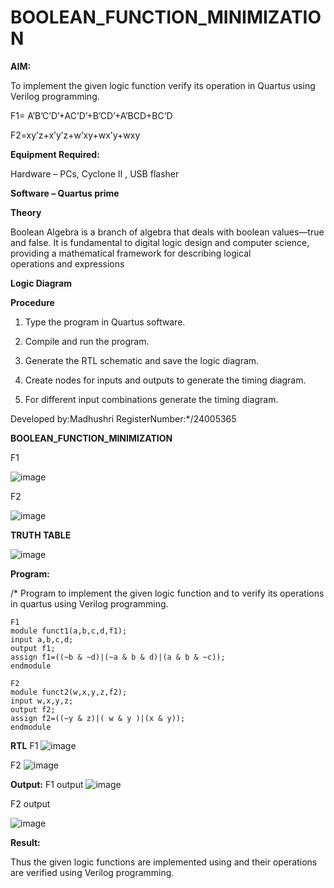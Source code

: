 # BOOLEAN_FUNCTION_MINIMIZATION

**AIM:**

To implement the given logic function verify its operation in Quartus using Verilog programming.

F1= A’B’C’D’+AC’D’+B’CD’+A’BCD+BC’D 

F2=xy’z+x’y’z+w’xy+wx’y+wxy

**Equipment Required:**

Hardware – PCs, Cyclone II , USB flasher

**Software – Quartus prime**

**Theory**

Boolean Algebra is a branch of algebra that deals with boolean values—true and false. It is fundamental to digital logic design and computer science, providing a mathematical framework for describing logical operations and expressions

**Logic Diagram**

**Procedure**

1.	Type the program in Quartus software.

2.	Compile and run the program.

3.	Generate the RTL schematic and save the logic diagram.

4.	Create nodes for inputs and outputs to generate the timing diagram.

5.	For different input combinations generate the timing diagram.




Developed by:Madhushri
RegisterNumber:*/24005365


**BOOLEAN_FUNCTION_MINIMIZATION**

F1

![image](https://github.com/user-attachments/assets/e53ac260-f494-40fc-9f77-47b0e30610ef)


F2

![image](https://github.com/user-attachments/assets/ea2d3c65-6b0d-492a-9b7f-a559c55d2974)


**TRUTH TABLE**

![image](https://github.com/user-attachments/assets/1191d1d0-9116-4c31-8208-b669af4d5569)




**Program:**

/* Program to implement the given logic function and to verify its operations in quartus using Verilog programming. 
```
F1
module funct1(a,b,c,d,f1);
input a,b,c,d;
output f1;
assign f1=((~b & ~d)|(~a & b & d)|(a & b & ~c));
endmodule

F2
module funct2(w,x,y,z,f2);
input w,x,y,z;
output f2;
assign f2=((~y & z)|( w & y )|(x & y));
endmodule
```






**RTL**
F1
![image](https://github.com/user-attachments/assets/65a3441f-aa34-4432-9f40-e7577f91c340)

F2
![image](https://github.com/user-attachments/assets/11e8a638-19eb-4b0d-9697-74ba922271b2)

**Output:**
F1 output
![image](https://github.com/user-attachments/assets/a8f2ee3a-571d-4988-a65c-8c32e5cb6bf3)

F2 output

![image](https://github.com/user-attachments/assets/e14acff1-5d2b-40b6-9b28-eab7f5838ad3)

**Result:**

Thus the given logic functions are implemented using and their operations are verified using Verilog programming.


